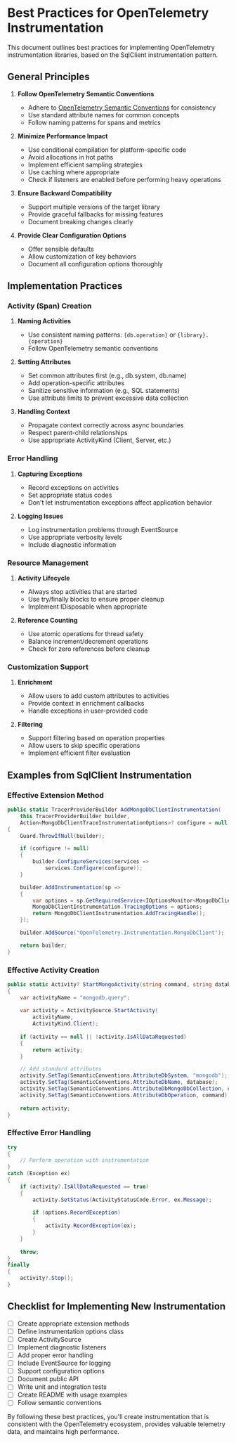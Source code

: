 # Best Practices for OpenTelemetry Instrumentation

This document outlines best practices for implementing OpenTelemetry instrumentation libraries, based on the SqlClient instrumentation pattern.

## General Principles

1. **Follow OpenTelemetry Semantic Conventions**
   - Adhere to [OpenTelemetry Semantic Conventions](https://github.com/open-telemetry/semantic-conventions) for consistency
   - Use standard attribute names for common concepts
   - Follow naming patterns for spans and metrics

2. **Minimize Performance Impact**
   - Use conditional compilation for platform-specific code
   - Avoid allocations in hot paths
   - Implement efficient sampling strategies
   - Use caching where appropriate
   - Check if listeners are enabled before performing heavy operations

3. **Ensure Backward Compatibility**
   - Support multiple versions of the target library
   - Provide graceful fallbacks for missing features
   - Document breaking changes clearly

4. **Provide Clear Configuration Options**
   - Offer sensible defaults
   - Allow customization of key behaviors
   - Document all configuration options thoroughly

## Implementation Practices

### Activity (Span) Creation

1. **Naming Activities**
   - Use consistent naming patterns: `{db.operation}` or `{library}.{operation}`
   - Follow OpenTelemetry semantic conventions

2. **Setting Attributes**
   - Set common attributes first (e.g., db.system, db.name)
   - Add operation-specific attributes
   - Sanitize sensitive information (e.g., SQL statements)
   - Use attribute limits to prevent excessive data collection

3. **Handling Context**
   - Propagate context correctly across async boundaries
   - Respect parent-child relationships
   - Use appropriate ActivityKind (Client, Server, etc.)

### Error Handling

1. **Capturing Exceptions**
   - Record exceptions on activities
   - Set appropriate status codes
   - Don't let instrumentation exceptions affect application behavior

2. **Logging Issues**
   - Log instrumentation problems through EventSource
   - Use appropriate verbosity levels
   - Include diagnostic information

### Resource Management

1. **Activity Lifecycle**
   - Always stop activities that are started
   - Use try/finally blocks to ensure proper cleanup
   - Implement IDisposable when appropriate

2. **Reference Counting**
   - Use atomic operations for thread safety
   - Balance increment/decrement operations
   - Check for zero references before cleanup

### Customization Support

1. **Enrichment**
   - Allow users to add custom attributes to activities
   - Provide context in enrichment callbacks
   - Handle exceptions in user-provided code

2. **Filtering**
   - Support filtering based on operation properties
   - Allow users to skip specific operations
   - Implement efficient filter evaluation

## Examples from SqlClient Instrumentation

### Effective Extension Method

```csharp
public static TracerProviderBuilder AddMongoDbClientInstrumentation(
    this TracerProviderBuilder builder,
    Action<MongoDbClientTraceInstrumentationOptions>? configure = null)
{
    Guard.ThrowIfNull(builder);

    if (configure != null)
    {
        builder.ConfigureServices(services => 
            services.Configure(configure));
    }

    builder.AddInstrumentation(sp =>
    {
        var options = sp.GetRequiredService<IOptionsMonitor<MongoDbClientTraceInstrumentationOptions>>().CurrentValue;
        MongoDbClientInstrumentation.TracingOptions = options;
        return MongoDbClientInstrumentation.AddTracingHandle();
    });

    builder.AddSource("OpenTelemetry.Instrumentation.MongoDbClient");

    return builder;
}
```

### Effective Activity Creation

```csharp
public static Activity? StartMongoActivity(string command, string database, string collection)
{
    var activityName = "mongodb.query";
    
    var activity = ActivitySource.StartActivity(
        activityName,
        ActivityKind.Client);
    
    if (activity == null || !activity.IsAllDataRequested)
    {
        return activity;
    }

    // Add standard attributes
    activity.SetTag(SemanticConventions.AttributeDbSystem, "mongodb");
    activity.SetTag(SemanticConventions.AttributeDbName, database);
    activity.SetTag(SemanticConventions.AttributeDbMongoDbCollection, collection);
    activity.SetTag(SemanticConventions.AttributeDbOperation, command);
    
    return activity;
}
```

### Effective Error Handling

```csharp
try
{
    // Perform operation with instrumentation
}
catch (Exception ex)
{
    if (activity?.IsAllDataRequested == true)
    {
        activity.SetStatus(ActivityStatusCode.Error, ex.Message);
        
        if (options.RecordException)
        {
            activity.RecordException(ex);
        }
    }
    
    throw;
}
finally
{
    activity?.Stop();
}
```

## Checklist for Implementing New Instrumentation

- [ ] Create appropriate extension methods
- [ ] Define instrumentation options class
- [ ] Create ActivitySource
- [ ] Implement diagnostic listeners
- [ ] Add proper error handling
- [ ] Include EventSource for logging
- [ ] Support configuration options
- [ ] Document public API
- [ ] Write unit and integration tests
- [ ] Create README with usage examples
- [ ] Follow semantic conventions

By following these best practices, you'll create instrumentation that is consistent with the OpenTelemetry ecosystem, provides valuable telemetry data, and maintains high performance.
